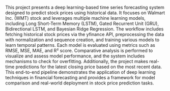 This project presents a deep learning-based time series forecasting system designed to predict stock prices using historical data. It focuses on Walmart Inc. (WMT) stock and leverages multiple machine learning models, including Long Short-Term Memory (LSTM), Gated Recurrent Unit (GRU), Bidirectional LSTM, and Bayesian Ridge Regression. The workflow includes fetching historical stock prices via the yfinance API, preprocessing the data with normalization and sequence creation, and training various models to learn temporal patterns. Each model is evaluated using metrics such as RMSE, MSE, MAE, and R² score. Comparative analysis is performed to visualize and assess model performance, and the system includes mechanisms to check for overfitting. Additionally, the project makes real-time predictions for the latest closing price based on the most recent data. This end-to-end pipeline demonstrates the application of deep learning techniques in financial forecasting and provides a framework for model comparison and real-world deployment in stock price prediction tasks.
